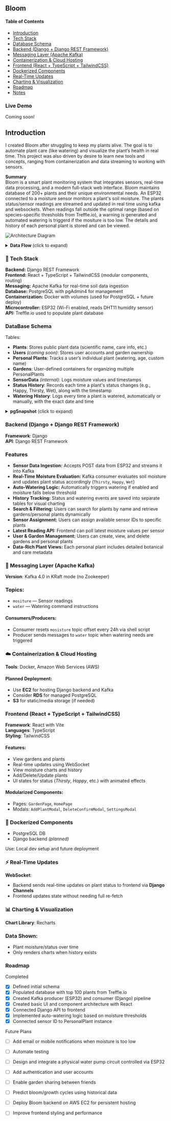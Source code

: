 ## Bloom
#### Table of Contents
- [Introduction](#introduction)
- [Tech Stack](#tech-stack) 
- [Database Schema](#database-schema)
- [Backend (Django + Django REST Framework)](#backend-django--django-rest-framework)
- [Messaging Layer (Apache Kafka)](#messaging-layer-apache-kafka)
- [Containerization & Cloud Hosting](#containerization--cloud-hosting)
- [Frontend (React + TypeScript + TailwindCSS)](#frontend-react--typescript--tailwindcss)
- [Dockerized Components](#dockerized-components)
- [Real-Time Updates](#real-time-updates)
- [Charting & Visualization](#charting--visualization)
- [Roadmap](#roadmap)
- [Notes](#notes)

### Live Demo
Coming soon! 


## Introduction

I created Bloom after struggling to keep my plants alive. The goal is to automate plant care (like watering) and visualize the plant’s health in real time. This project was also driven by desire to learn new tools and concepts, ranging from containerization and data streaming to working with sensors. 

**Summary**  
Bloom is a smart plant monitoring system that integrates sensors, real-time data processing, and a modern full-stack web interface. Bloom maintains database of 200+ plants and their unique environmental needs. An ESP32 connected to a moisture sensor monitors a plant's soil moisture. The plants status/sensor readings are streamed and updated in real time using kafka and websockets. When readings fall outside the optimal range (based on species-specific thresholds from Treffle.io), a warning is generated and automated watering is triggerd if the mositure is too low. The details and history of each personal plant is stored and can be viewed.

![Architecture Diagram](images/bloomFlowchart.png)

<details>
<summary><strong>Data Flow </strong> (click to expand)</summary>
- *ESP32 producer lives in a separate repository called `Moisture`*
- *Moisture thresholds are dynamically derived from Treffle.io plant data*

![Architecture Diagram](images/bloomDataflow.png)

</details>

### 🌱  Tech Stack 

**Backend:** Django REST Framework  
**Frontend:** React + TypeScript + TailwindCSS (modular components, routing)  
**Messaging:** Apache Kafka for real-time soil data ingestion  
**Database:** PostgreSQL with pgAdmin4 for management  
**Containerization:** Docker with volumes (used for PostgreSQL + future deploy)  
**Microcontroller:** ESP32 (Wi-Fi enabled, reads DHT11 humidity sensor)  
**API:** Treffle.io used to populate plant database

### DataBase Schema

Tables:
- **Plants**: Stores public plant data (scientific name, care info, etc.)
- **Users** *(coming soon)*: Stores user accounts and garden ownership
- **Personal Plants**: Tracks a user’s individual plant (watering, age, custom name)
- **Gardens**: User-defined containers for organizing multiple PersonalPlants
- **SensorData** *(internal)*: Logs moisture values and timestamps
- **Status History**: Records each time a plant's status changes (e.g., Happy, Thirsty, Wet), along with the timestamp
- **Watering History**: Logs every time a plant is watered, automatically or manually, with the exact date and time


<details>
<summary><strong>pgSnapshot</strong> (click to expand)</summary>

![databaseSnapshot](images/pgSnapshot.png)isture thresholds are dynamically derived from Treffle.io plant data*

</details>


### Backend (Django + Django REST Framework)

**Framework**: Django  
**API**: Django REST Framework

### Features

- **Sensor Data Ingestion:** Accepts POST data from ESP32 and streams it into Kafka
- **Real-Time Moisture Evaluation:** Kafka consumer evaluates soil moisture and updates plant status accordingly (`Thirsty`, `Happy`, `Wet`)
- **Auto-Watering Logic:** Automatically triggers watering if enabled and moisture falls below threshold
- **History Tracking:** Status and watering events are saved into separate tables for visual charting
- **Search & Filtering:** Users can search for plants by name and retrieve gardens/personal plants dynamically
- **Sensor Assignment:** Users can assign available sensor IDs to specific plants
- **Latest Reading API:** Frontend can poll latest moisture values per sensor
- **User & Garden Management:** Users can create, view, and delete gardens and personal plants
- **Data-Rich Plant Views:** Each personal plant includes detailed botanical and care metadata


### 📡 Messaging Layer (Apache Kafka)

**Version**: Kafka 4.0 in KRaft mode (no Zookeeper)

### Topics:
- `mositure` — Sensor readings  
- `water` — Watering command instructions  

#### Consumers/Producers:
- Consumer resets `mosisture` topic offset every 24h via shell script  
- Producer sends messages to `water` topic when watering needs are triggered  

### ☁️ Containerization & Cloud Hosting 

**Tools**: Docker, Amazon Web Services (AWS)

#### Planned Deployment:
- Use **EC2** for hosting Django backend and Kafka  
- Consider **RDS** for managed PostgreSQL  
- **S3** for static/media storage (if needed) 


### Frontend (React + TypeScript + TailwindCSS)

**Framework**: React with Vite  
**Languages**: TypeScript  
**Styling**: TailwindCSS

#### Features:
- View gardens and plants  
- Real-time updates using WebSocket  
- View moisture charts and history  
- Add/Delete/Update plants  
- UI states for status (*Thirsty*, *Happy*, etc.) with animated effects  

#### Modularized Components:
- Pages: `GardenPage`, `HomePage`  
- Modals: `AddPlantModal`, `DeleteConfirmModal`, `SettingsModal` 

### 🐳 Dockerized Components

- PostgreSQL DB  
- Django backend *(planned)*  

Use: Local dev setup and future deployment  


### ⚡ Real-Time Updates

**WebSocket**:
- Backend sends real-time updates on plant status to frontend via **Django Channels**  
- Frontend updates state without needing full re-fetch 


### 📊 Charting & Visualization

**Chart Library**: Recharts  

### Data Shown:
- Plant moisture/status over time  
- Only renders charts when history exists  


### Roadmap 

Completed
- [x] Defined initial schema
- [x] Populated database with top 100 plants from Treffle.io
- [x] Created Kafka producer (ESP32) and consumer (Django) pipeline
- [x] Created basic UI and component architecture with React
- [x] Connected Django API to frontend
- [x] Implemented auto-watering logic based on moisture thresholds
- [x] Connected sensor ID to PersonalPlant instance

Future Plans
- [ ] Add email or mobile notifications when moisture is too low
- [ ] Automate testing 
- [ ] Design and integrate a physical water pump circuit controlled via ESP32
- [ ] Add authentication and user accounts
- [ ] Enable garden sharing between friends
- [ ] Predict bloom/growth cycles using historical data
- [ ] Deploy Bloom backend on AWS EC2 for persistent hosting
- [ ] Improve frontend styling and performance

